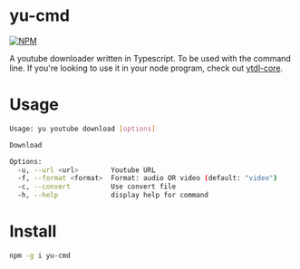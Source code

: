 # yu-cmd

[![NPM](https://nodei.co/npm/yu-cmd.png?downloads=true&downloadRank=true&stars=true)](https://nodei.co/npm/yu-cmd/)

A youtube downloader written in Typescript. To be used with the command line. If you're looking to use it in your node program, check out [ytdl-core](https://github.com/fent/node-ytdl-core).

# Usage

```sh
Usage: yu youtube download [options]

Download

Options:
  -u, --url <url>        Youtube URL
  -f, --format <format>  Format: audio OR video (default: "video")
  -c, --convert          Use convert file
  -h, --help             display help for command
```

# Install

```sh
npm -g i yu-cmd
```
